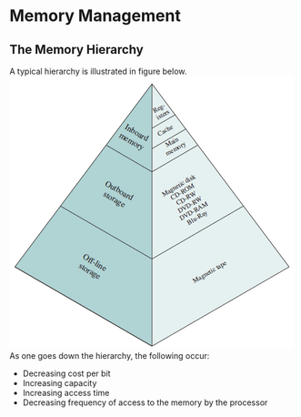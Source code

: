 # Memory Management

## The Memory Hierarchy

A typical hierarchy is illustrated in figure below.
![The Memory Hierarchy](./assets/the_memory_hierarchy.png)
As one goes down the hierarchy, the following occur:

* Decreasing cost per bit
* Increasing capacity
* Increasing access time
* Decreasing frequency of access to the memory by the processor
